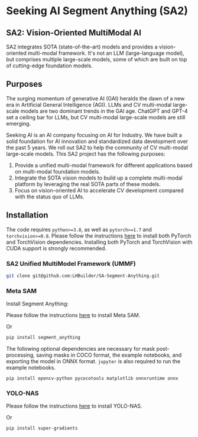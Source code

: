 # Seeking AI Segment Anything (SA2)
## SA2: Vision-Oriented MultiModal AI


SA2 integrates SOTA (state-of-the-art) models and provides a vision-oriented multi-modal framework. It's not an LLM (large-language model), but comprises multiple large-scale models, some of which are built on top of cutting-edge foundation models.

## Purposes
The surging momentum of generative AI (GAI) heralds the dawn of a new era in Artificial General Intelligence (AGI). LLMs and CV multi-modal large-scale models are two dominant trends in the GAI age. ChatGPT and GPT-4 set a ceiling bar for LLMs, but CV multi-modal large-scale models are still emerging.

Seeking AI is an AI company focusing on AI for Industry. We have built a solid foundation for AI innovation and standardized data development over the past 5 years. We roll out SA2 to help the community of CV multi-modal large-scale models. This SA2 project has the following purposes:

1. Provide a unified multi-modal framework for different applications based on multi-modal foundation models.
2. Integrate the SOTA vision models to build up a complete multi-modal platform by leveraging the real SOTA parts of these models.
3. Focus on vision-oriented AI to accelerate CV development compared with the status quo of LLMs.


## Installation

The code requires `python>=3.8`, as well as `pytorch>=1.7` and `torchvision>=0.8`. Please follow the instructions [here](https://pytorch.org/get-started/locally/) to install both PyTorch and TorchVision dependencies. Installing both PyTorch and TorchVision with CUDA support is strongly recommended.

### SA2 Unified MultiModel Framework (UMMF)

```bash
git clone git@github.com:LHBuilder/SA-Segment-Anything.git
```

### Meta SAM
Install Segment Anything:

Please follow the instructions [here](https://github.com/LHBuilder/SA-Segment-Anything/blob/main/SAM/README.md) to install Meta SAM.

Or

```bash
pip install segment_anything
```


The following optional dependencies are necessary for mask post-processing, saving masks in COCO format, the example notebooks, and exporting the model in ONNX format. `jupyter` is also required to run the example notebooks.

```
pip install opencv-python pycocotools matplotlib onnxruntime onnx
```

### YOLO-NAS
Please follow the instructions [here](https://github.com/LHBuilder/SA-Segment-Anything/blob/main/YOLO/README.md) to install YOLO-NAS.

Or 

```bash
pip install super-gradients
```
